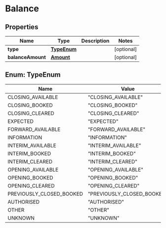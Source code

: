 
# Balance

## Properties
Name | Type | Description | Notes
------------ | ------------- | ------------- | -------------
**type** | [**TypeEnum**](#TypeEnum) |  |  [optional]
**balanceAmount** | [**Amount**](Amount.md) |  |  [optional]


<a name="TypeEnum"></a>
## Enum: TypeEnum
Name | Value
---- | -----
CLOSING_AVAILABLE | &quot;CLOSING_AVAILABLE&quot;
CLOSING_BOOKED | &quot;CLOSING_BOOKED&quot;
CLOSING_CLEARED | &quot;CLOSING_CLEARED&quot;
EXPECTED | &quot;EXPECTED&quot;
FORWARD_AVAILABLE | &quot;FORWARD_AVAILABLE&quot;
INFORMATION | &quot;INFORMATION&quot;
INTERIM_AVAILABLE | &quot;INTERIM_AVAILABLE&quot;
INTERIM_BOOKED | &quot;INTERIM_BOOKED&quot;
INTERIM_CLEARED | &quot;INTERIM_CLEARED&quot;
OPENING_AVAILABLE | &quot;OPENING_AVAILABLE&quot;
OPENING_BOOKED | &quot;OPENING_BOOKED&quot;
OPENING_CLEARED | &quot;OPENING_CLEARED&quot;
PREVIOUSLY_CLOSED_BOOKED | &quot;PREVIOUSLY_CLOSED_BOOKED&quot;
AUTHORISED | &quot;AUTHORISED&quot;
OTHER | &quot;OTHER&quot;
UNKNOWN | &quot;UNKNOWN&quot;



